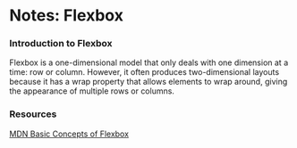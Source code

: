 # Notes: Flexbox

### Introduction to Flexbox

Flexbox is a one-dimensional model that only deals with one dimension at a time: row or column. However, it often produces two-dimensional layouts because it has a wrap property that allows elements to wrap around, giving the appearance of multiple rows or columns.

###

### Resources

[MDN Basic Concepts of Flexbox](https://developer.mozilla.org/en-US/docs/Web/CSS/CSS\_flexible\_box\_layout/Basic\_concepts\_of\_flexbox)

